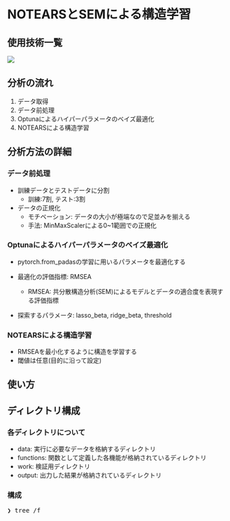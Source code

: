# NOTEARSとSEMによる構造学習
<div id="top"></div>

## 使用技術一覧

<!-- シールド一覧 -->
<p style="display: inline">
  <img src="https://img.shields.io/badge/-Python-F2C63C.svg?logo=python&style=for-the-badge">
</p>

## 分析の流れ
1. データ取得
2. データ前処理
3. Optunaによるハイパーパラメータのベイズ最適化
4. NOTEARSによる構造学習
 
## 分析方法の詳細
### データ前処理
- 訓練データとテストデータに分割
    - 訓練:7割, テスト:3割
- データの正規化
    - モチベーション: データの大小が極端なので足並みを揃える
    - 手法: MinMaxScalerによる0~1範囲での正規化

### Optunaによるハイパーパラメータのベイズ最適化
- pytorch.from_padasの学習に用いるパラメータを最適化する

- 最適化の評価指標: RMSEA
    - RMSEA: 共分散構造分析(SEM)によるモデルとデータの適合度を表現する評価指標
- 探索するパラメータ: lasso_beta, ridge_beta, threshold

### NOTEARSによる構造学習
- RMSEAを最小化するように構造を学習する
- 閾値は任意(目的に沿って設定)

## 使い方


## ディレクトリ構成
### 各ディレクトリについて
- data: 実行に必要なデータを格納するディレクトリ
- functions: 関数として定義した各機能が格納されているディレクトリ
- work: 検証用ディレクトリ
- output: 出力した結果が格納されているディレクトリ

### 構成
<pre>
❯ tree /f
</pre>
